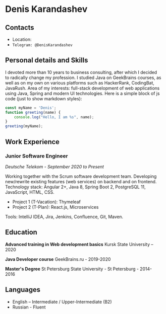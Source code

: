 # Denis Karandashev #

##  Contacts

* Location:
* ```Telegram: @DenisKarandashev```

## Personal details and Skills
I devoted more than 10 years to business consulting, after which I decided to radically change my profession. I studied Java on GeekBrains courses, as well as on my own on various platforms such as HackerRank, CodingBat, JavaRush.
Area of my interests: full-stack development of web applications using Java, Spring and modern UI technologies.
Here is a simple block of js code (just to show markdown styles):
```javascript
const myName = 'Denis';
function greeting(name) {
    console.log("Hello, I am %s", name);
}
greeting(myName);
```

## Work Experience
### Junior Software Engineer
*Deutsche Telekom - September 2020 to Present*

Working together with the Scrum software development team.
Developing new/rewrite existing features (web services) on backend and on frontend.
Technology stack: Angular 2+, Java 8, Spring Boot 2, PostgreSQL 11, JavaScript, HTML, CSS.
* Project 1 (T-Vacation): Thymeleaf
* Project 2 (T-Plan): React.js, Microservices

Tools: IntelliJ IDEA, Jira, Jenkins, Confluence, Git, Maven.

## Education
**Advanced training in Web development basics**
Kursk State University – 2020

**Java Developer course**
GeekBrains.ru - 2019-2020

**Master's Degree**
St Petersburg State University - St Petersburg - 2014-2016

## Languages
* English – Intermediate / Upper-Intermediate (B2)
* Russian - Fluent
